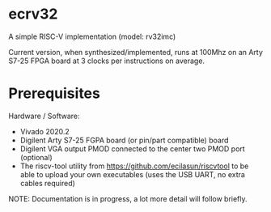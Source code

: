 # ecrv32
A simple RISC-V implementation (model: rv32imc)

Current version, when synthesized/implemented, runs at 100Mhz on an Arty S7-25 FPGA board at 3 clocks per instructions on average.

# Prerequisites

Hardware / Software:
- Vivado 2020.2
- Digilent Arty S7-25 FGPA board (or pin/part compatible) board
- Digilent VGA output PMOD connected to the center two PMOD port (optional)
- The riscv-tool utility from https://github.com/ecilasun/riscvtool to be able to upload your own executables (uses the USB UART, no extra cables required)

NOTE: Documentation is in progress, a lot more detail will follow briefly.
